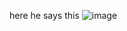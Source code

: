 here he says this ![image](https://github.com/user-attachments/assets/413aa58c-5fa1-400b-8193-9ce1d57d86ea)
